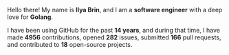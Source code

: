 Hello there! My name is **Ilya Brin**, and I am a **software engineer** with a deep love for **Golang**.

I have been using GitHub for the past **14 years**, and during that time, I have made **4956** contributions, opened **282** issues, submitted **166** pull requests, and contributed to **18** open-source projects.
